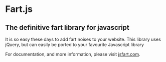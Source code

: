 Fart.js
 =======

 The definitive fart library for javascript
 -----------
 
 It is so easy these days to add fart noises to your website. 
 This library uses jQuery, but can easily be ported to your favourite Javascript library
 
 
 For documentation, and more information, please visit [jsfart.com](http://jsfart.com).
 